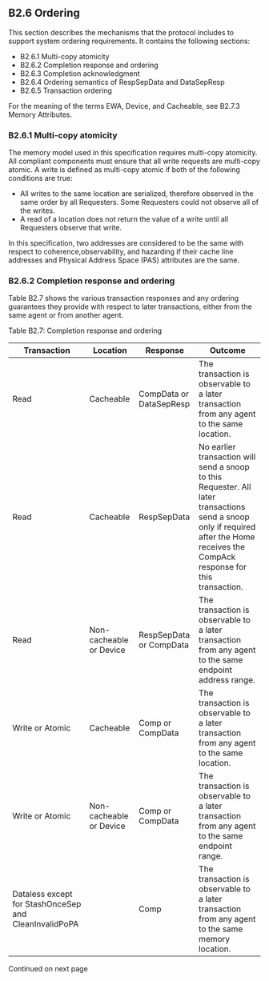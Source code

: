 ## B2.6 Ordering

This section describes the mechanisms that the protocol includes to support system ordering requirements. It contains the following sections:

- B2.6.1 Multi-copy atomicity
- B2.6.2 Completion response and ordering
- B2.6.3 Completion acknowledgment
- B2.6.4 Ordering semantics of RespSepData and DataSepResp
- B2.6.5 Transaction ordering

For the meaning of the terms EWA, Device, and Cacheable, see B2.7.3 Memory Attributes.

### B2.6.1 Multi-copy atomicity

The memory model used in this specification requires multi-copy atomicity. All compliant components must ensure that all write requests are multi-copy atomic. A write is defined as multi-copy atomic if both of the following conditions are true:

- All writes to the same location are serialized, therefore observed in the same order by all Requesters. Some Requesters could not observe all of the writes.
- A read of a location does not return the value of a write until all Requesters observe that write.

In this specification, two addresses are considered to be the same with respect to coherence,observability, and hazarding if their cache line addresses and Physical Address Space (PAS) attributes are the same.

### B2.6.2 Completion response and ordering

Table B2.7 shows the various transaction responses and any ordering guarantees they provide with respect to later transactions, either from the same agent or from another agent.

Table B2.7: Completion response and ordering

| Transaction                                           | Location                | Response                | Outcome                                                                                                                                                                             |
|-------------------------------------------------------|-------------------------|-------------------------|-------------------------------------------------------------------------------------------------------------------------------------------------------------------------------------|
| Read                                                  | Cacheable               | CompData or DataSepResp | The transaction is observable to a later transaction from any agent to the same location.                                                                                           |
| Read                                                  | Cacheable               | RespSepData             | No earlier transaction will send a snoop to this Requester. All later transactions send a snoop only if required after the Home receives the CompAck response for this transaction. |
| Read                                                  | Non-cacheable or Device | RespSepData or CompData | The transaction is observable to a later transaction from any agent to the same endpoint address range.                                                                             |
| Write or Atomic                                       | Cacheable               | Comp or CompData        | The transaction is observable to a later transaction from any agent to the same location.                                                                                           |
| Write or Atomic                                       | Non-cacheable or Device | Comp or CompData        | The transaction is observable to a later transaction from any agent to the same endpoint range.                                                                                     |
| Dataless except for StashOnceSep and CleanInvalidPoPA |                         | Comp                    | The transaction is observable to a later transaction from any agent to the same memory location.                                                                                    |

Continued on next page